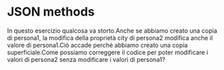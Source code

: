 # JSON methods

In questo esercizio qualcosa va storto.Anche se abbiamo creato una copia di persona1, la modifica della proprietà city di persona2 modifica anche il valore di persona1.Ciò accade perché abbiamo creato una copia superficiale.Come possiamo correggere il codice per poter modificare i valori di persona2 senza modificare i valori di persona1?
